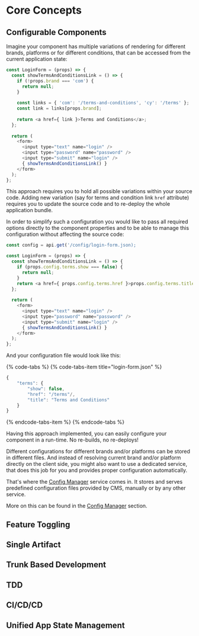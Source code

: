 # Core Concepts

## Configurable Components

Imagine your component has multiple variations of rendering for different brands, platforms or for different conditions, that can be accessed from the current application state:

```javascript
const LoginForm = (props) => {
  const showTermsAndConditionsLink = () => {
    if (!props.brand === 'com') {
      return null;
    }
    
    const links = { 'com': '/terms-and-conditions', 'cy': '/terms' };
    const link = links[props.brand];
    
    return <a href={ link }>Terms and Conditions</a>;
  };
  
  return (
    <form>
      <input type="text" name="login" />
      <input type="password" name="password" />
      <input type="submit" name="login" />
      { showTermsAndConditionsLink() }
    </form>
  );
};
```

This approach requires you to hold all possible variations within your source code. Adding new variation \(say for terms and condition link `href` attribute\) requires you to update the source code and to re-deploy the whole application bundle.

In order to simplify such a configuration you would like to pass all required options directly to the component properties and to be able to manage this configuration without affecting the source code:

```javascript
const config = api.get('/config/login-form.json);

const LoginForm = (props) => {
  const showTermsAndConditionsLink = () => {
    if (props.config.terms.show === false) {
      return null;
    }
    return <a href={ props.config.terms.href }>props.config.terms.title</a>;
  };
  
  return (
    <form>
      <input type="text" name="login" />
      <input type="password" name="password" />
      <input type="submit" name="login" />
      { showTermsAndConditionsLink() }
    </form>
  );
};
```

And your configuration file would look like this:

{% code-tabs %}
{% code-tabs-item title="login-form.json" %}
```javascript
{
    "terms": {
        "show": false,
        "href": "/terms"/,
        "title": "Terms and Conditions"
    }
}
```
{% endcode-tabs-item %}
{% endcode-tabs %}

Having this approach implemented, you can easily configure your component in a run-time. No re-builds, no re-deploys!

Different configurations for different brands and/or platforms can be stored in different files. And instead of resolving current brand and/or platform directly on the client side, you might also want to use a dedicated service, that does this job for you and provides proper configuration automatically.

That's where the [Config Manager](../reference/config-manager.md) service comes in. It stores and serves predefined configuration files provided by CMS, manually or by any other service.

More on this can be found in the [Config Manager](../reference/config-manager.md) section.

## Feature Toggling

## Single Artifact

## Trunk Based Development

## TDD

## CI/CD/CD

## Unified App State Management



